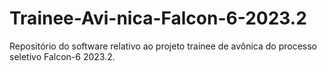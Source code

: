 # Trainee-Avi-nica-Falcon-6-2023.2
Repositório do software relativo ao projeto trainee de avônica do processo seletivo Falcon-6 2023.2.

